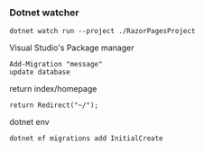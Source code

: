 ﻿### Dotnet watcher

``` 
dotnet watch run --project ./RazorPagesProject
```

Visual Studio's Package manager
``` 
Add-Migration "message"
update database
```

return index/homepage
```
return Redirect("~/");
```




dotnet env
```
dotnet ef migrations add InitialCreate
```



